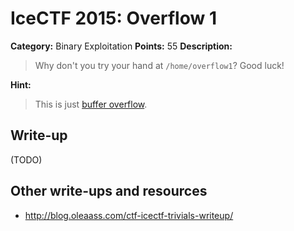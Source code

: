 # IceCTF 2015: Overflow 1

**Category:** Binary Exploitation
**Points:** 55
**Description:** 

> Why don't you try your hand at <code>/home/overflow1</code>? Good luck!

**Hint:**

> This is just <a target='_blank' href='https://en.wikipedia.org/wiki/Buffer_overflow'>buffer overflow</a>.

## Write-up

(TODO)

## Other write-ups and resources

* <http://blog.oleaass.com/ctf-icectf-trivials-writeup/>
